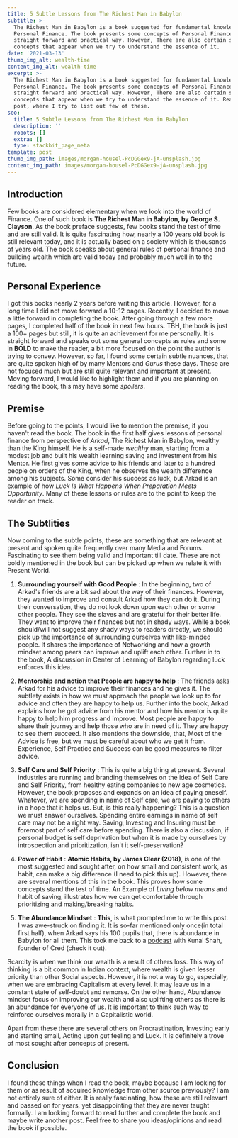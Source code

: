```yaml
---
title: 5 Subtle Lessons from The Richest Man in Babylon
subtitle: >-
  The Richest Man in Babylon is a book suggested for fundamental knowledge on
  Personal Finance. The book presents some concepts of Personal Finance in a
  straight forward and practical way. However, There are also certain subtle
  concepts that appear when we try to understand the essence of it.
date: '2021-03-13'
thumb_img_alt: wealth-time
content_img_alt: wealth-time
excerpt: >-
  The Richest Man in Babylon is a book suggested for fundamental knowledge on
  Personal Finance. The book presents some concepts of Personal Finance in a
  straight forward and practical way. However, There are also certain subtle
  concepts that appear when we try to understand the essence of it. Read the
  post, where I try to list out few of these.
seo:
  title: 5 Subtle Lessons from The Richest Man in Babylon
  description: ''
  robots: []
  extra: []
  type: stackbit_page_meta
template: post
thumb_img_path: images/morgan-housel-PcDGGex9-jA-unsplash.jpg
content_img_path: images/morgan-housel-PcDGGex9-jA-unsplash.jpg
---
```

## Introduction

Few books are considered elementary when we look into the world of Finance. One of such book is **The Richest Man in Babylon, by George S. Clayson**. As the book preface suggests, few books stand the test of time and are still valid. It is quite fascinating how, nearly a 100 years old book is still relevant today, and it is actually based on a society which is thousands of years old. The book speaks about general rules of personal finance and building wealth which are valid today and probably much well in to the future.

## Personal Experience

I got this books nearly 2 years before writing this article. However, for a long time I did not move forward a 10-12 pages. Recently, I decided to move a little forward in completing the book. After going through a few more pages, I completed half of the book in next few hours. TBH, the book is just a 100+ pages but still, it is quite an achievement for me personally. It is straight forward and speaks out some general concepts as rules and some in **BOLD** to make the reader, a bit more focused on the point the author is trying to convey. However, so far, I found some certain subtle nuances, that are quite spoken high of by many Mentors and *Gurus* these days. These are not focused much but are still quite relevant and important at present. Moving forward, I would like to highlight them and if you are planning on reading the book, this may have some *spoilers*.

## Premise

Before going to the points, I would like to mention the premise, if you haven't read the book. The book in the first half gives lessons of personal finance from perspective of *Arkad*, The Richest Man in Babylon, wealthy than the King himself. He is a self-made *wealthy* man, starting from a modest job and built his wealth learning saving and investment from his Mentor. He first gives some advice to his friends and later to a hundred people on orders of the King, when he observes the wealth difference among his subjects. Some consider his success as luck, but Arkad is an example of how *Luck Is What Happens When Preparation Meets Opportunity*. Many of these lessons or rules are to the point to keep the reader on track.

## The Subtlities

Now coming to the subtle points, these are something that are relevant at present and spoken quite frequently over many Media and Forums. Fascinating to see them being valid and important till date. These are not boldly mentioned in the book but can be picked up when we relate it with Present World.

1.  **Surrounding yourself with Good People** : In the beginning, two of Arkad's friends are a bit sad about the way of their finances. However, they wanted to improve and consult Arkad how they can do it. During their conversation, they do not look down upon each other or some other people. They see the slaves and are grateful for their better life. They want to improve their finances but not in shady ways. While a book should/will not suggest any shady ways to readers directly, we should pick up the importance of surrounding ourselves with like-minded people. It shares the importance of Networking and how a growth mindset among peers can improve and uplift each other. Further in to the book, A discussion in Center of Learning of Babylon regarding luck enforces this idea.

2.  **Mentorship and notion that People are happy to help** : The friends asks Arkad for his advice to improve their finances and he gives it. The subtlety exists in how we must approach the people we look up to for advice and often they are happy to help us. Further into the book, Arkad explains how he got advice from his mentor and how his mentor is quite happy to help him progress and improve. Most people are happy to share their journey and help those who are in need of it. They are happy to see them succeed. It also mentions the downside, that, Most of the Advice is free, but we must be careful about who we get it from. Experience, Self Practice and Success can be good measures to filter advice.

3.  **Self Care and Self Priority** : This is quite a big thing at present. Several industries are running and branding themselves on the idea of Self Care and Self Priority, from healthy eating companies to new age cosmetics. However, the book proposes and expands on an idea of paying oneself. Whatever, we are spending in name of Self care, we are paying to others in a hope that it helps us. But, is this really happening? This is a question we must answer ourselves. Spending entire earnings in name of self care may not be a right way. Saving, Investing and Insuring must be foremost part of self care before spending. There is also a discussion, if personal budget is self deprivation but when it is made by ourselves by introspection and prioritization, isn't it self-preservation?

4.  **Power of Habit** : **Atomic Habits, by James Clear (2018)**, is one of the most suggested and sought after, on how small and consistent work, as habit, can make a big difference (I need to pick this up). However, there are several mentions of this in the book. This proves how some concepts stand the test of time. An Example of *Living below means* and habit of saving, illustrates how we can get comfortable through prioritizing and making/breaking habits.

5.  **The Abundance Mindset** : **This**, is what prompted me to write this post. I was awe-struck on finding it. It is so-far mentioned only once(in total first half), when Arkad says his 100 pupils that, there is abundance in Babylon for all them. This took me back to a [podcast](https://www.youtube.com/watch?v=nH6WUTFmgg8) with Kunal Shah, founder of Cred (check it out).

Scarcity is when we think our wealth is a result of others loss. This way of thinking is a bit common in Indian context, where wealth is given lesser priority than other Social aspects. However, it is not a way to go, especially, when we are embracing Capitalism at every level. It may leave us in a constant state of self-doubt and remorse. On the other hand, Abundance mindset focus on improving our wealth and also uplifting others as there is an abundance for everyone of us. It is important to think such way to reinforce ourselves morally in a Capitalistic world.

Apart from these there are several others on Procrastination, Investing early and starting small, Acting upon *gut* feeling and Luck. It is definitely a trove of most sought after concepts of present.

## Conclusion

I found these things when I read the book, maybe because I am looking for them or as result of acquired knowledge from other source previously? I am not entirely sure of either. It is really fascinating, how these are still relevant and passed on for years, yet disappointing that they are never taught formally. I am looking forward to read further and complete the book and maybe write another post. Feel free to share you ideas/opinions and read the book if possible.

